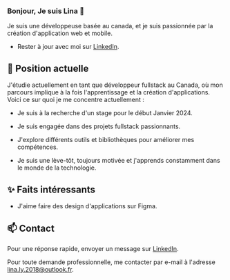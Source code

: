 ### Bonjour, Je suis Lina 👋 

Je suis une développeuse basée au canada, et je suis passionnée par la création d'application web et mobile.


- Rester à jour avec moi sur  [LinkedIn](https://www.linkedin.com/in/lina-lacroix-778a382a3).

## 🔭 Position actuelle

J'étudie actuellement en tant que développeur fullstack au Canada, où mon parcours implique à la fois l'apprentissage et la création d'applications. Voici ce sur quoi je me concentre actuellement :

- Je suis à la recherche d'un stage pour le début Janvier 2024.

- Je suis engagée dans des projets fullstack passionnants.

- J'explore différents outils et bibliothèques pour améliorer mes compétences.

- Je suis une lève-tôt, toujours motivée et j'apprends constamment dans le monde de la technologie.

## ✨ Faits intéressants

- J'aime faire des design d'applications sur Figma.

## 📫 Contact

 Pour une réponse rapide, envoyer un message sur [LinkedIn](https://www.linkedin.com/in/lina-lacroix-778a382a3). 
 
Pour toute demande professionnelle, me contacter par e-mail à l'adresse [lina.ly.2018@outlook.fr](mailto:lina.ly.2018@outlook.fr). 
